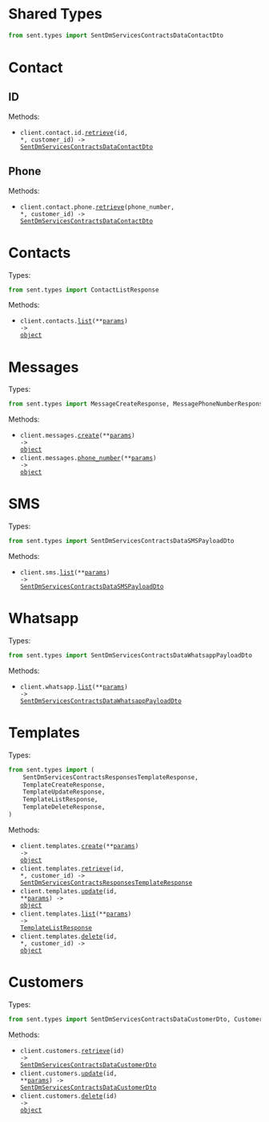 # Shared Types

```python
from sent.types import SentDmServicesContractsDataContactDto
```

# Contact

## ID

Methods:

- <code title="get /contact/{customerId}/id/{id}">client.contact.id.<a href="./src/sent/resources/contact/id.py">retrieve</a>(id, \*, customer_id) -> <a href="./src/sent/types/shared/sent_dm_services_contracts_data_contact_dto.py">SentDmServicesContractsDataContactDto</a></code>

## Phone

Methods:

- <code title="get /contact/{customerId}/phone/{phoneNumber}">client.contact.phone.<a href="./src/sent/resources/contact/phone.py">retrieve</a>(phone_number, \*, customer_id) -> <a href="./src/sent/types/shared/sent_dm_services_contracts_data_contact_dto.py">SentDmServicesContractsDataContactDto</a></code>

# Contacts

Types:

```python
from sent.types import ContactListResponse
```

Methods:

- <code title="get /contacts">client.contacts.<a href="./src/sent/resources/contacts.py">list</a>(\*\*<a href="src/sent/types/contact_list_params.py">params</a>) -> <a href="./src/sent/types/contact_list_response.py">object</a></code>

# Messages

Types:

```python
from sent.types import MessageCreateResponse, MessagePhoneNumberResponse
```

Methods:

- <code title="post /messages">client.messages.<a href="./src/sent/resources/messages.py">create</a>(\*\*<a href="src/sent/types/message_create_params.py">params</a>) -> <a href="./src/sent/types/message_create_response.py">object</a></code>
- <code title="post /messages/phone-number">client.messages.<a href="./src/sent/resources/messages.py">phone_number</a>(\*\*<a href="src/sent/types/message_phone_number_params.py">params</a>) -> <a href="./src/sent/types/message_phone_number_response.py">object</a></code>

# SMS

Types:

```python
from sent.types import SentDmServicesContractsDataSMSPayloadDto
```

Methods:

- <code title="get /sms">client.sms.<a href="./src/sent/resources/sms.py">list</a>(\*\*<a href="src/sent/types/sms_list_params.py">params</a>) -> <a href="./src/sent/types/sent_dm_services_contracts_data_sms_payload_dto.py">SentDmServicesContractsDataSMSPayloadDto</a></code>

# Whatsapp

Types:

```python
from sent.types import SentDmServicesContractsDataWhatsappPayloadDto
```

Methods:

- <code title="get /whatsapp">client.whatsapp.<a href="./src/sent/resources/whatsapp.py">list</a>(\*\*<a href="src/sent/types/whatsapp_list_params.py">params</a>) -> <a href="./src/sent/types/sent_dm_services_contracts_data_whatsapp_payload_dto.py">SentDmServicesContractsDataWhatsappPayloadDto</a></code>

# Templates

Types:

```python
from sent.types import (
    SentDmServicesContractsResponsesTemplateResponse,
    TemplateCreateResponse,
    TemplateUpdateResponse,
    TemplateListResponse,
    TemplateDeleteResponse,
)
```

Methods:

- <code title="post /templates">client.templates.<a href="./src/sent/resources/templates.py">create</a>(\*\*<a href="src/sent/types/template_create_params.py">params</a>) -> <a href="./src/sent/types/template_create_response.py">object</a></code>
- <code title="get /templates/{customerId}/{id}">client.templates.<a href="./src/sent/resources/templates.py">retrieve</a>(id, \*, customer_id) -> <a href="./src/sent/types/sent_dm_services_contracts_responses_template_response.py">SentDmServicesContractsResponsesTemplateResponse</a></code>
- <code title="put /templates/{id}">client.templates.<a href="./src/sent/resources/templates.py">update</a>(id, \*\*<a href="src/sent/types/template_update_params.py">params</a>) -> <a href="./src/sent/types/template_update_response.py">object</a></code>
- <code title="get /templates">client.templates.<a href="./src/sent/resources/templates.py">list</a>(\*\*<a href="src/sent/types/template_list_params.py">params</a>) -> <a href="./src/sent/types/template_list_response.py">TemplateListResponse</a></code>
- <code title="delete /templates/{customerId}/{id}">client.templates.<a href="./src/sent/resources/templates.py">delete</a>(id, \*, customer_id) -> <a href="./src/sent/types/template_delete_response.py">object</a></code>

# Customers

Types:

```python
from sent.types import SentDmServicesContractsDataCustomerDto, CustomerDeleteResponse
```

Methods:

- <code title="get /customers/{id}">client.customers.<a href="./src/sent/resources/customers.py">retrieve</a>(id) -> <a href="./src/sent/types/sent_dm_services_contracts_data_customer_dto.py">SentDmServicesContractsDataCustomerDto</a></code>
- <code title="put /customers/{id}">client.customers.<a href="./src/sent/resources/customers.py">update</a>(id, \*\*<a href="src/sent/types/customer_update_params.py">params</a>) -> <a href="./src/sent/types/sent_dm_services_contracts_data_customer_dto.py">SentDmServicesContractsDataCustomerDto</a></code>
- <code title="delete /customers/{id}">client.customers.<a href="./src/sent/resources/customers.py">delete</a>(id) -> <a href="./src/sent/types/customer_delete_response.py">object</a></code>
